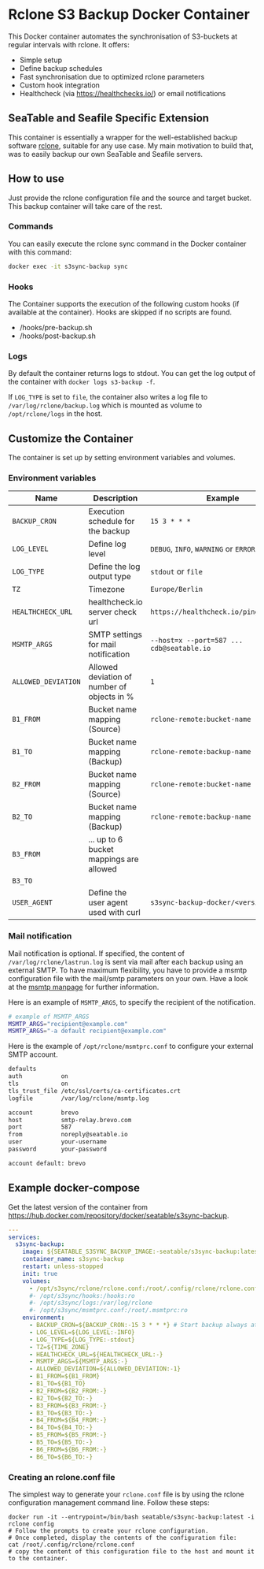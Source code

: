 # Rclone S3 Backup Docker Container

This Docker container automates the synchronisation of S3-buckets at regular intervals with rclone. It offers:

- Simple setup
- Define backup schedules
- Fast synchronisation due to optimized rclone parameters
- Custom hook integration
- Healthcheck (via https://healthchecks.io/) or email notifications

## SeaTable and Seafile Specific Extension

This container is essentially a wrapper for the well-established backup software [rclone](https://rclone.org/), suitable for any use case.
My main motivation to build that, was to easily backup our own SeaTable and Seafile servers.

## How to use

Just provide the rclone configuration file and the source and target bucket. This backup container will take care of the rest.

### Commands

You can easily execute the rclone sync command in the Docker container with this command:

```bash
docker exec -it s3sync-backup sync
```

### Hooks

The Container supports the execution of the following custom hooks (if available at the container). Hooks are skipped if no scripts are found.

- /hooks/pre-backup.sh
- /hooks/post-backup.sh

### Logs

By default the container returns logs to stdout. You can get the log output of the container with `docker logs s3-backup -f`.

If `LOG_TYPE` is set to `file`, the container also writes a log file to `/var/log/rclone/backup.log` which is mounted as volume to `/opt/rclone/logs` in the host.

## Customize the Container

The container is set up by setting environment variables and volumes.

### Environment variables

| Name                | Description                                 | Example                                   | Default                          |
| ------------------- | ------------------------------------------- | ----------------------------------------- | -------------------------------- |
| `BACKUP_CRON`       | Execution schedule for the backup           | `15 3 * * *`                              | `15 3 * * *`                     |
| `LOG_LEVEL`         | Define log level                            | `DEBUG`, `INFO`, `WARNING` or `ERROR`.    | `INFO`                           |
| `LOG_TYPE`          | Define the log output type                  | `stdout` or `file`                        | `stdout`                         |
| `TZ`                | Timezone                                    | `Europe/Berlin`                           |                                  |
| `HEALTHCHECK_URL`   | healthcheck.io server check url             | `https://healthcheck.io/ping/a444061a`    |                                  |
| `MSMTP_ARGS`        | SMTP settings for mail notification         | `--host=x --port=587 ... cdb@seatable.io` |                                  |
| `ALLOWED_DEVIATION` | Allowed deviation of number of objects in % | `1`                                       | `1`                              |
| `B1_FROM`           | Bucket name mapping (Source)                | `rclone-remote:bucket-name`               |                                  |
| `B1_TO`             | Bucket name mapping (Backup)                | `rclone-remote:backup-name`               |                                  |
| `B2_FROM`           | Bucket name mapping (Source)                | `rclone-remote:bucket-name`               |                                  |
| `B2_TO`             | Bucket name mapping (Backup)                | `rclone-remote:backup-name`               |                                  |
| `B3_FROM`           | ... up to 6 bucket mappings are allowed     |                                           |                                  |
| `B3_TO`             |                                             |                                           |                                  |
| `USER_AGENT`        | Define the user agent used with curl        | `s3sync-backup-docker/<version>`          | `s3sync-backup-docker/<version>` |

### Mail notification

Mail notification is optional. If specified, the content of `/var/log/rclone/lastrun.log` is sent via mail after each backup using an external SMTP. To have maximum flexibility, you have to provide a msmtp configuration file with the mail/smtp parameters on your own. Have a look at the [msmtp manpage](https://wiki.debian.org/msmtp) for further information.

Here is an example of `MSMTP_ARGS`, to specify the recipient of the notification.

```bash
# example of MSMTP_ARGS
MSMTP_ARGS="recipient@example.com"
MSMTP_ARGS="-a default recipient@example.com"
```

Here is the example of `/opt/rclone/msmtprc.conf` to configure your external SMTP account.

```bash
defaults
auth           on
tls            on
tls_trust_file /etc/ssl/certs/ca-certificates.crt
logfile        /var/log/rclone/msmtp.log

account        brevo
host           smtp-relay.brevo.com
port           587
from           noreply@seatable.io
user           your-username
password       your-password

account default: brevo
```

## Example docker-compose

Get the latest version of the container from <https://hub.docker.com/repository/docker/seatable/s3sync-backup>.

```yaml
---
services:
  s3sync-backup:
    image: ${SEATABLE_S3SYNC_BACKUP_IMAGE:-seatable/s3sync-backup:latest}
    container_name: s3sync-backup
    restart: unless-stopped
    init: true
    volumes:
      - /opt/s3sync/rclone/rclone.conf:/root/.config/rclone/rclone.conf
      #- /opt/s3sync/hooks:/hooks:ro
      #- /opt/s3sync/logs:/var/log/rclone
      #- /opt/s3sync/msmtprc.conf:/root/.msmtprc:ro
    environment:
      - BACKUP_CRON=${BACKUP_CRON:-15 3 * * *} # Start backup always at 3:15 am.
      - LOG_LEVEL=${LOG_LEVEL:-INFO}
      - LOG_TYPE=${LOG_TYPE:-stdout}
      - TZ=${TIME_ZONE}
      - HEALTHCHECK_URL=${HEALTHCHECK_URL:-}
      - MSMTP_ARGS=${MSMTP_ARGS:-}
      - ALLOWED_DEVIATION=${ALLOWED_DEVIATION:-1}
      - B1_FROM=${B1_FROM}
      - B1_TO=${B1_TO}
      - B2_FROM=${B2_FROM:-}
      - B2_TO=${B2_TO:-}
      - B3_FROM=${B3_FROM:-}
      - B3_TO=${B3_TO:-}
      - B4_FROM=${B4_FROM:-}
      - B4_TO=${B4_TO:-}
      - B5_FROM=${B5_FROM:-}
      - B5_TO=${B5_TO:-}
      - B6_FROM=${B6_FROM:-}
      - B6_TO=${B6_TO:-}
```

### Creating an rclone.conf file

The simplest way to generate your `rclone.conf` file is by using the rclone configuration management command line. Follow these steps:

```
docker run -it --entrypoint=/bin/bash seatable/s3sync-backup:latest -i
rclone config
# Follow the prompts to create your rclone configuration.
# Once completed, display the contents of the configuration file:
cat /root/.config/rclone/rclone.conf
# copy the content of this configuration file to the host and mount it to the container.
```
